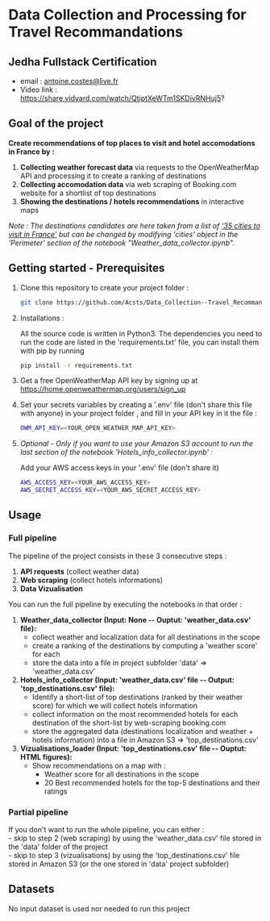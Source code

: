 # Data Collection and Processing for Travel Recommandations

## Jedha Fullstack Certification
- email : antoine.costes@live.fr
- Video link : https://share.vidyard.com/watch/QtiptXeWTm1SKDivRNHuj5?

## Goal of the project 

**Create recommendations of top places to visit and hotel accomodations in France by :**  
1. **Collecting weather forecast data** via requests to the OpenWeatherMap API and processing it to create a ranking of destinations
2. **Collecting accomodation data** via web scraping of Booking.com website for a shortlist of top destinations
3. **Showing the destinations / hotels recommendations** in interactive maps

_Note : The destinations candidates are here taken from a list of ['35 cities to visit in France'](https://one-week-in.com/35-cities-to-visit-in-france/) but can be changed by modifying 'cities' object in the 'Perimeter' section of the notebook "Weather_data_collector.ipynb"._

## Getting started - Prerequisites

1. Clone this repository to create your project folder :
    ```sh
    git clone https://github.com/Acsts/Data_Collection--Travel_Recommandations.git
    ```

2. Installations : 

    All the source code is written in Python3. 
    The dependencies you need to run the code are listed in the 'requirements.txt' file, you can install them with pip by running 

    ```sh
    pip install -r requirements.txt
    ```

3. Get a free OpenWeatherMap API key by signing up at https://home.openweathermap.org/users/sign_up

4. Set your secrets variables by creating a '.env' file (don't share this file with anyone) in your project folder , and fill in your API key in it the file :

    ```sh
    OWM_API_KEY=<YOUR_OPEN_WEATHER_MAP_API_KEY>
    ```

5. _Optional - Only if you want to use your Amazon S3 account to run the last section of the notebook 'Hotels_info_collector.ipynb' :_ 
    
    Add your AWS access keys in your '.env' file (don't share it)
    ```sh
    AWS_ACCESS_KEY=<YOUR_AWS_ACCESS_KEY>
    AWS_SECRET_ACCESS_KEY=<YOUR_AWS_SECRET_ACCESS_KEY>
    ```


## Usage

### Full pipeline

The pipeline of the project consists in these 3 consecutive steps :
1. **API requests** (collect weather data) 
2. **Web scraping** (collect hotels informations)
3. **Data Vizualisation**  

You can run the full pipeline  by executing the notebooks in that order : 
1. **Weather_data_collector (Input: None -- Ouptut: 'weather_data.csv' file):** 
    - collect weather and localization data for all destinations in the scope
    - create a ranking of the destinations by computing a 'weather score' for each
    - store the data into a file in project subfolder 'data' => 'weather_data.csv' 
2. **Hotels_info_collector (Input: 'weather_data.csv' file -- Output: 'top_destinations.csv' file):**
    - Identify a short-list of top destinations (ranked by their weather score) for which we will collect hotels information
    - collect information on the most recommended hotels for each destination of the short-list by web-scraping booking.com
    - store the aggregated data (destinations localization and weather + hotels information) into a file in Amazon S3 => 'top_destinations.csv'
3. **Vizualisations_loader (Input: 'top_destinations.csv' file -- Ouptut: HTML figures):** 
    - Show recommendations on a map with : 
        - Weather score for all destinations in the scope
        - 20 Best recommended hotels for the top-5 destinations and their ratings

### Partial pipeline

If you don't want to run the whole pipeline, you can either :    
    - skip to step 2 (web scraping) by using the 'weather_data.csv' file stored in the 'data' folder of the project  
    - skip to step 3 (vizualisations) by using the 'top_destinations.csv' file stored in Amazon S3 (or the one stored in 'data' project subfolder)

## Datasets

No input dataset is used nor needed to run this project

